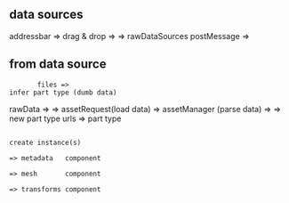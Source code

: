 

data sources
------------

addressbar  => 
drag & drop =>   => rawDataSources
postMessage =>




from data source
----------------

           files =>                                                            infer part type (dumb data)
rawData =>         => assetRequest(load data) => assetManager (parse data) =>                              => new part type
           urls  =>                                                            part type                 

                                                                               create instance(s)
                                                                                                           => metadata   component
                                                                                                           => mesh       component
                                                                                                           => transforms component